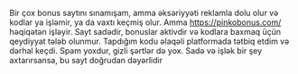 Bir çox bonus saytını sınamışam, amma əksəriyyəti reklamla dolu olur və kodlar ya işləmir, ya da vaxtı keçmiş olur. Amma https://pinkobonus.com/ həqiqətən işləyir. Sayt sadədir, bonuslar aktivdir və kodlara baxmaq üçün qeydiyyat tələb olunmur. Tapdığım kodu əlaqəli platformada tətbiq etdim və dərhal keçdi. Spam yoxdur, gizli şərtlər də yox. Sadə və işlək bir şey axtarırsansa, bu sayt doğrudan dəyərlidir